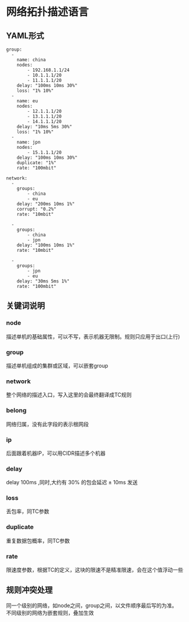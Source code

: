 # 网络拓扑描述语言

## YAML形式
```
group:
  -
    name: china
    nodes:
        - 192.168.1.1/24
        - 10.1.1.1/20
        - 11.1.1.1/20
    delay: "100ms 10ms 30%"
    loss: "1% 10%"
  -
    name: eu
    nodes:
        - 12.1.1.1/20
        - 13.1.1.1/20
        - 14.1.1.1/20
    delay: "10ms 5ms 30%"
    loss: "1% 10%"
  -
    name: jpn
    nodes:
        - 15.1.1.1/20
    delay: "100ms 10ms 30%"
    duplicate: "1%"
    rate: "100mbit"

network:
  -
    groups:
        - china
        - eu
    delay: "200ms 10ms 1%"
    corrupt: "0.2%"
    rate: "10mbit"

  -
    groups:
        - china
        - jpn
    delay: "100ms 10ms 1%"
    rate: "10mbit"

  -
    groups:
        - jpn
        - eu
    delay: "30ms 5ms 1%"
    rate: "100mbit"
```

## 关键词说明
### node
描述单机的基础属性，可以不写，表示机器无限制。规则只应用于出口(上行)

### group
描述单机组成的集群或区域，可以嵌套group

### network
整个网络的描述入口，写入这里的会最终翻译成TC规则

### belong
网络归属，没有此字段的表示根网段

### ip
后面跟着机器IP，可以用CIDR描述多个机器

### delay
delay 100ms ,同时,大约有 30% 的包会延迟 ± 10ms 发送

### loss
丢包率，同TC参数

### duplicate
重复数据包概率，同TC参数

### rate
限速度参数，根据TC的定义，这块的限速不是精准限速，会在这个值浮动一些

## 规则冲突处理
同一个级别的网络，如node之间，group之间，以文件顺序最后写的为准。  
不同级别的网络为嵌套规则，叠加生效
